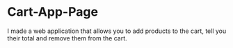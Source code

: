 # Cart-App-Page
I made a web application that allows you to add products to the cart, tell you their total and remove them from the cart.

